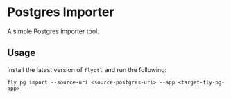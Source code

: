 # Postgres Importer

A simple Postgres importer tool.

## Usage
Install the latest version of `flyctl` and run the following:

```
fly pg import --source-uri <source-postgres-uri> --app <target-fly-pg-app>
```
